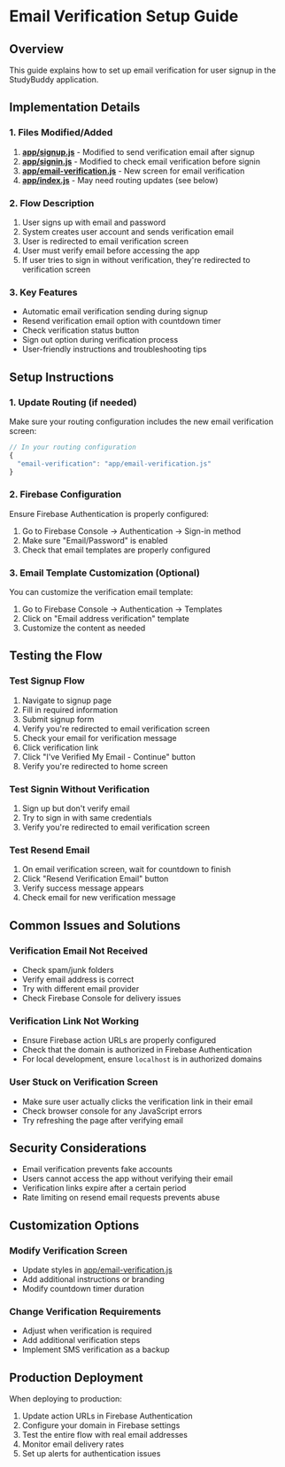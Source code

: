 # Email Verification Setup Guide

## Overview
This guide explains how to set up email verification for user signup in the StudyBuddy application.

## Implementation Details

### 1. Files Modified/Added

1. **[app/signup.js](file:///d:/StuddyBuddy/app/signup.js)** - Modified to send verification email after signup
2. **[app/signin.js](file:///d:/StuddyBuddy/app/signin.js)** - Modified to check email verification before signin
3. **[app/email-verification.js](file:///d:/StuddyBuddy/app/email-verification.js)** - New screen for email verification
4. **[app/index.js](file:///d:/StuddyBuddy/app/index.js)** - May need routing updates (see below)

### 2. Flow Description

1. User signs up with email and password
2. System creates user account and sends verification email
3. User is redirected to email verification screen
4. User must verify email before accessing the app
5. If user tries to sign in without verification, they're redirected to verification screen

### 3. Key Features

- Automatic email verification sending during signup
- Resend verification email option with countdown timer
- Check verification status button
- Sign out option during verification process
- User-friendly instructions and troubleshooting tips

## Setup Instructions

### 1. Update Routing (if needed)

Make sure your routing configuration includes the new email verification screen:

```javascript
// In your routing configuration
{
  "email-verification": "app/email-verification.js"
}
```

### 2. Firebase Configuration

Ensure Firebase Authentication is properly configured:

1. Go to Firebase Console → Authentication → Sign-in method
2. Make sure "Email/Password" is enabled
3. Check that email templates are properly configured

### 3. Email Template Customization (Optional)

You can customize the verification email template:

1. Go to Firebase Console → Authentication → Templates
2. Click on "Email address verification" template
3. Customize the content as needed

## Testing the Flow

### Test Signup Flow
1. Navigate to signup page
2. Fill in required information
3. Submit signup form
4. Verify you're redirected to email verification screen
5. Check your email for verification message
6. Click verification link
7. Click "I've Verified My Email - Continue" button
8. Verify you're redirected to home screen

### Test Signin Without Verification
1. Sign up but don't verify email
2. Try to sign in with same credentials
3. Verify you're redirected to email verification screen

### Test Resend Email
1. On email verification screen, wait for countdown to finish
2. Click "Resend Verification Email" button
3. Verify success message appears
4. Check email for new verification message

## Common Issues and Solutions

### Verification Email Not Received
- Check spam/junk folders
- Verify email address is correct
- Try with different email provider
- Check Firebase Console for delivery issues

### Verification Link Not Working
- Ensure Firebase action URLs are properly configured
- Check that the domain is authorized in Firebase Authentication
- For local development, ensure `localhost` is in authorized domains

### User Stuck on Verification Screen
- Make sure user actually clicks the verification link in their email
- Check browser console for any JavaScript errors
- Try refreshing the page after verifying email

## Security Considerations

- Email verification prevents fake accounts
- Users cannot access the app without verifying their email
- Verification links expire after a certain period
- Rate limiting on resend email requests prevents abuse

## Customization Options

### Modify Verification Screen
- Update styles in [app/email-verification.js](file:///d:/StuddyBuddy/app/email-verification.js)
- Add additional instructions or branding
- Modify countdown timer duration

### Change Verification Requirements
- Adjust when verification is required
- Add additional verification steps
- Implement SMS verification as a backup

## Production Deployment

When deploying to production:

1. Update action URLs in Firebase Authentication
2. Configure your domain in Firebase settings
3. Test the entire flow with real email addresses
4. Monitor email delivery rates
5. Set up alerts for authentication issues